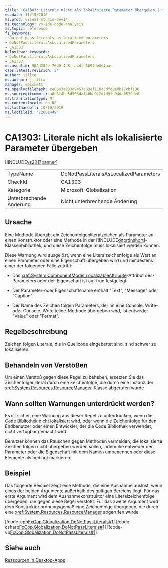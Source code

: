 ```yaml
---
title: 'CA1303: Literale nicht als lokalisierte Parameter übergeben | Microsoft-Dokumentation'
ms.date: 11/15/2016
ms.prod: visual-studio-dev14
ms.technology: vs-ide-code-analysis
ms.topic: reference
f1_keywords:
- Do not pass literals as localized parameters
- DoNotPassLiteralsAsLocalizedParameters
- CA1303
helpviewer_keywords:
- DoNotPassLiteralsAsLocalizedParameters
- CA1303
ms.assetid: 904d284e-76d0-4b8f-a4df-0094de8d7aac
caps.latest.revision: 24
author: jillre
ms.author: jillfra
manager: wpickett
ms.openlocfilehash: ce85a3a933d9453c63ef118d5dfd9e0b17cbf130
ms.sourcegitcommit: a8e8f4bd5d508da34bbe9f2d4d9fa94da0539de0
ms.translationtype: MT
ms.contentlocale: de-DE
ms.lasthandoff: 10/19/2019
ms.locfileid: "72661449"
---
```

# <a name="ca1303-do-not-pass-literals-as-localized-parameters"></a>CA1303: Literale nicht als lokalisierte Parameter übergeben
[!INCLUDE[vs2017banner](../includes/vs2017banner.md)]

|||
|-|-|
|TypeName|DoNotPassLiteralsAsLocalizedParameters|
|CheckId|CA1303|
|Kategorie|Microsoft. Globalization|
|Unterbrechende Änderung|Nicht unterbrechende Änderung|

## <a name="cause"></a>Ursache
 Eine Methode übergibt ein Zeichenfolgenliteralzeichen als Parameter an einen Konstruktor oder eine Methode in der [!INCLUDE[dnprdnshort](../includes/dnprdnshort-md.md)]-Klassenbibliothek, und diese Zeichenfolge muss lokalisiert werden können.

 Diese Warnung wird ausgelöst, wenn eine Literalzeichenfolge als Wert an einen Parameter oder eine Eigenschaft übergeben wird und mindestens einer der folgenden Fälle zutrifft:

- Das <xref:System.ComponentModel.LocalizableAttribute>-Attribut des-Parameters oder der-Eigenschaft ist auf true festgelegt.

- Der Parameter-oder Eigenschaftsname enthält "Text", "Message" oder "Caption".

- Der Name des Zeichen folgen Parameters, der an eine Console. Write-oder Console. Write teline-Methode übergeben wird, ist entweder "Value" oder "Format".

## <a name="rule-description"></a>Regelbeschreibung
 Zeichen folgen Literale, die in Quellcode eingebettet sind, sind schwer zu lokalisieren.

## <a name="how-to-fix-violations"></a>Behandeln von Verstößen
 Um einen Verstoß gegen diese Regel zu beheben, ersetzen Sie das Zeichenfolgenliteral durch eine Zeichenfolge, die durch eine Instanz der <xref:System.Resources.ResourceManager>-Klasse abgerufen wurde

## <a name="when-to-suppress-warnings"></a>Wann sollten Warnungen unterdrückt werden?
 Es ist sicher, eine Warnung aus dieser Regel zu unterdrücken, wenn die Code Bibliothek nicht lokalisiert wird, oder wenn die Zeichenfolge für den Endbenutzer oder einen Entwickler, der die Code Bibliothek verwendet, nicht verfügbar gemacht wird.

 Benutzer können das Rauschen gegen Methoden vermeiden, die lokalisierte Zeichen folgen nicht übergeben werden sollen, indem Sie entweder den Parameter oder die Eigenschaft mit dem Namen umbenennen oder diese Elemente als bedingt markieren.

## <a name="example"></a>Beispiel
 Das folgende Beispiel zeigt eine Methode, die eine Ausnahme auslöst, wenn eines der beiden Argumente außerhalb des gültigen Bereichs liegt. Für das erste Argument wird dem Ausnahmekonstruktor eine Literalzeichenfolge übergeben, die gegen diese Regel verstößt. Für das zweite Argument wird dem Konstruktor ordnungsgemäß eine Zeichenfolge übergeben, die durch eine <xref:System.Resources.ResourceManager> abgerufen wurde.

 [!code-cpp[FxCop.Globalization.DoNotPassLiterals#1](../snippets/cpp/VS_Snippets_CodeAnalysis/FxCop.Globalization.DoNotPassLiterals/cpp/FxCop.Globalization.DoNotPassLiterals.cpp#1)]
 [!code-csharp[FxCop.Globalization.DoNotPassLiterals#1](../snippets/csharp/VS_Snippets_CodeAnalysis/FxCop.Globalization.DoNotPassLiterals/cs/FxCop.Globalization.DoNotPassLiterals.cs#1)]
 [!code-vb[FxCop.Globalization.DoNotPassLiterals#1](../snippets/visualbasic/VS_Snippets_CodeAnalysis/FxCop.Globalization.DoNotPassLiterals/vb/FxCop.Globalization.DoNotPassLiterals.vb#1)]

## <a name="see-also"></a>Siehe auch
 [Ressourcen in Desktop-Apps](https://msdn.microsoft.com/library/8ad495d4-2941-40cf-bf64-e82e85825890)
